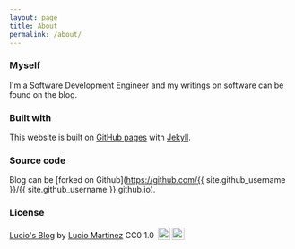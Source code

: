 ```yaml
---
layout: page
title: About
permalink: /about/
---
```

### Myself
I'm a Software Development Engineer and my writings on software can be found on the blog.

### Built with
This website is built on [GitHub pages](https://pages.github.com/) with [Jekyll](http://jekyllrb.com/).

### Source code
Blog can be [forked on Github](https://github.com/{{ site.github_username }}/{{ site.github_username }}.github.io).

### License
<p xmlns:dct="http://purl.org/dc/terms/" xmlns:cc="http://creativecommons.org/ns#" class="license-text"><a rel="cc:attributionURL" href="https://luciomartinez.github.io"><span rel="dct:title">Lucio's Blog</span></a> by <a rel="cc:attributionURL" href="https://luciomartinez.github.io"><span rel="cc:attributionName">Lucio Martinez</span></a> CC0 1.0 <a href="https://creativecommons.org/publicdomain/zero/1.0"><img style="height:22px!important;margin-left: 3px;vertical-align:text-bottom;" src="https://search.creativecommons.org/static/img/cc_icon.svg" /><img  style="height:22px!important;margin-left: 3px;vertical-align:text-bottom;" src="https://search.creativecommons.org/static/img/cc-cc0_icon.svg" /></a></p>
